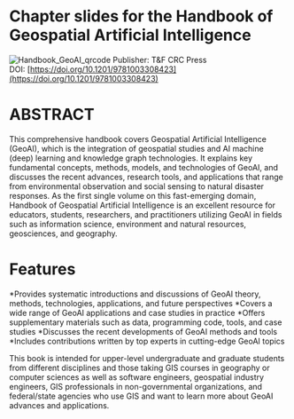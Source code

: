 # Chapter slides for the Handbook of Geospatial Artificial Intelligence
![Handbook_GeoAI_qrcode](https://github.com/GeoDS/GeoAIHandbook/blob/master/Handbook_GeoAI_qrcode.jpg)
Publisher: T&F CRC Press   
DOI: [https://doi.org/10.1201/9781003308423](https://doi.org/10.1201/9781003308423)

# ABSTRACT
This comprehensive handbook covers Geospatial Artificial Intelligence (GeoAI), which is the integration of geospatial studies and AI machine (deep) learning and knowledge graph technologies. It explains key fundamental concepts, methods, models, and technologies of GeoAI, and discusses the recent advances, research tools, and applications that range from environmental observation and social sensing to natural disaster responses. As the first single volume on this fast-emerging domain, Handbook of Geospatial Artificial Intelligence is an excellent resource for educators, students, researchers, and practitioners utilizing GeoAI in fields such as information science, environment and natural resources, geosciences, and geography.

# Features
*Provides systematic introductions and discussions of GeoAI theory, methods, technologies, applications, and future perspectives
*Covers a wide range of GeoAI applications and case studies in practice
*Offers supplementary materials such as data, programming code, tools, and case studies
*Discusses the recent developments of GeoAI methods and tools
*Includes contributions written by top experts in cutting-edge GeoAI topics

This book is intended for upper-level undergraduate and graduate students from different disciplines and those taking GIS courses in geography or computer sciences as well as software engineers, geospatial industry engineers, GIS professionals in non-governmental organizations, and federal/state agencies who use GIS and want to learn more about GeoAI advances and applications.


